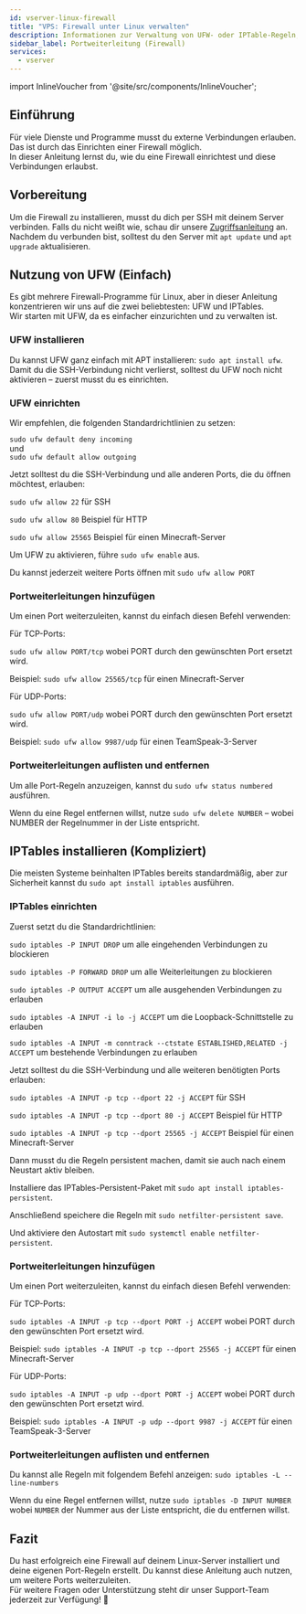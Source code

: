 ```yaml
---
id: vserver-linux-firewall
title: "VPS: Firewall unter Linux verwalten"
description: Informationen zur Verwaltung von UFW- oder IPTable-Regeln, inklusive Portweiterleitungen, auf deinem Linux-VPS von ZAP-Hosting – ZAP-Hosting.com Dokumentation
sidebar_label: Portweiterleitung (Firewall)
services:
  - vserver
---
```


import InlineVoucher from '@site/src/components/InlineVoucher';

## Einführung

Für viele Dienste und Programme musst du externe Verbindungen erlauben. Das ist durch das Einrichten einer Firewall möglich.  
In dieser Anleitung lernst du, wie du eine Firewall einrichtest und diese Verbindungen erlaubst.

<InlineVoucher />

## Vorbereitung

Um die Firewall zu installieren, musst du dich per SSH mit deinem Server verbinden. Falls du nicht weißt wie, schau dir unsere [Zugriffsanleitung](vserver-linux-ssh.md) an.  
Nachdem du verbunden bist, solltest du den Server mit `apt update` und `apt upgrade` aktualisieren.

## Nutzung von UFW (Einfach)

Es gibt mehrere Firewall-Programme für Linux, aber in dieser Anleitung konzentrieren wir uns auf die zwei beliebtesten: UFW und IPTables.  
Wir starten mit UFW, da es einfacher einzurichten und zu verwalten ist.

### UFW installieren

Du kannst UFW ganz einfach mit APT installieren: `sudo apt install ufw`.  
Damit du die SSH-Verbindung nicht verlierst, solltest du UFW noch nicht aktivieren – zuerst musst du es einrichten.

### UFW einrichten

Wir empfehlen, die folgenden Standardrichtlinien zu setzen:

`sudo ufw default deny incoming`  
und  
`sudo ufw default allow outgoing`

Jetzt solltest du die SSH-Verbindung und alle anderen Ports, die du öffnen möchtest, erlauben:

`sudo ufw allow 22` für SSH

`sudo ufw allow 80` Beispiel für HTTP

`sudo ufw allow 25565` Beispiel für einen Minecraft-Server

Um UFW zu aktivieren, führe `sudo ufw enable` aus.

Du kannst jederzeit weitere Ports öffnen mit `sudo ufw allow PORT`

### Portweiterleitungen hinzufügen

Um einen Port weiterzuleiten, kannst du einfach diesen Befehl verwenden:

Für TCP-Ports:

`sudo ufw allow PORT/tcp` wobei PORT durch den gewünschten Port ersetzt wird.

Beispiel: `sudo ufw allow 25565/tcp` für einen Minecraft-Server

Für UDP-Ports:

`sudo ufw allow PORT/udp` wobei PORT durch den gewünschten Port ersetzt wird.

Beispiel: `sudo ufw allow 9987/udp` für einen TeamSpeak-3-Server

### Portweiterleitungen auflisten und entfernen

Um alle Port-Regeln anzuzeigen, kannst du `sudo ufw status numbered` ausführen.

Wenn du eine Regel entfernen willst, nutze `sudo ufw delete NUMBER` – wobei NUMBER der Regelnummer in der Liste entspricht.

## IPTables installieren (Kompliziert)

Die meisten Systeme beinhalten IPTables bereits standardmäßig, aber zur Sicherheit kannst du `sudo apt install iptables` ausführen.

### IPTables einrichten

Zuerst setzt du die Standardrichtlinien:

`sudo iptables -P INPUT DROP` um alle eingehenden Verbindungen zu blockieren

`sudo iptables -P FORWARD DROP` um alle Weiterleitungen zu blockieren

`sudo iptables -P OUTPUT ACCEPT` um alle ausgehenden Verbindungen zu erlauben

`sudo iptables -A INPUT -i lo -j ACCEPT` um die Loopback-Schnittstelle zu erlauben

`sudo iptables -A INPUT -m conntrack --ctstate ESTABLISHED,RELATED -j ACCEPT` um bestehende Verbindungen zu erlauben

Jetzt solltest du die SSH-Verbindung und alle weiteren benötigten Ports erlauben:

`sudo iptables -A INPUT -p tcp --dport 22 -j ACCEPT` für SSH

`sudo iptables -A INPUT -p tcp --dport 80 -j ACCEPT` Beispiel für HTTP

`sudo iptables -A INPUT -p tcp --dport 25565 -j ACCEPT` Beispiel für einen Minecraft-Server

Dann musst du die Regeln persistent machen, damit sie auch nach einem Neustart aktiv bleiben.

Installiere das IPTables-Persistent-Paket mit `sudo apt install iptables-persistent`.

Anschließend speichere die Regeln mit `sudo netfilter-persistent save`.

Und aktiviere den Autostart mit `sudo systemctl enable netfilter-persistent`.

### Portweiterleitungen hinzufügen

Um einen Port weiterzuleiten, kannst du einfach diesen Befehl verwenden:

Für TCP-Ports:

`sudo iptables -A INPUT -p tcp --dport PORT -j ACCEPT` wobei PORT durch den gewünschten Port ersetzt wird.

Beispiel: `sudo iptables -A INPUT -p tcp --dport 25565 -j ACCEPT` für einen Minecraft-Server

Für UDP-Ports:

`sudo iptables -A INPUT -p udp --dport PORT -j ACCEPT` wobei PORT durch den gewünschten Port ersetzt wird.

Beispiel: `sudo iptables -A INPUT -p udp --dport 9987 -j ACCEPT` für einen TeamSpeak-3-Server

### Portweiterleitungen auflisten und entfernen

Du kannst alle Regeln mit folgendem Befehl anzeigen: `sudo iptables -L --line-numbers`

Wenn du eine Regel entfernen willst, nutze `sudo iptables -D INPUT NUMBER` wobei `NUMBER` der Nummer aus der Liste entspricht, die du entfernen willst.

## Fazit

Du hast erfolgreich eine Firewall auf deinem Linux-Server installiert und deine eigenen Port-Regeln erstellt. Du kannst diese Anleitung auch nutzen, um weitere Ports weiterzuleiten.  
Für weitere Fragen oder Unterstützung steht dir unser Support-Team jederzeit zur Verfügung! 🙂